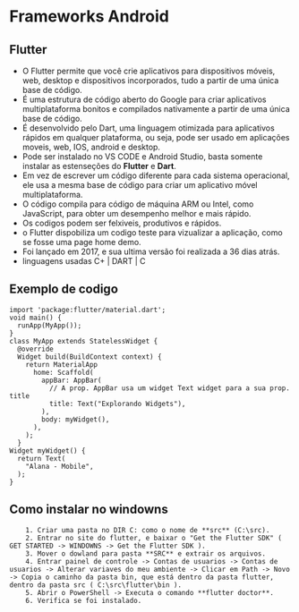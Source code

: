 # Frameworks Android

## **Flutter**

 * O Flutter permite que você crie aplicativos para dispositivos móveis, web, desktop e dispositivos incorporados, tudo a partir de uma única base de código.
 * É uma estrutura de código aberto do Google para criar aplicativos multiplataforma bonitos e compilados nativamente a partir de uma única base de código.
 * É desenvolvido pelo Dart, uma linguagem otimizada para aplicativos rápidos em qualquer plataforma, ou seja, pode ser usado em aplicações moveis, web, IOS, android e desktop.
 * Pode ser instalado no VS CODE e Android Studio, basta somente instalar as estenseções do **Flutter** e **Dart**.
 * Em vez de escrever um código diferente para cada sistema operacional, ele usa a mesma base de código para criar um aplicativo móvel multiplataforma.
 * O código compila para código de máquina ARM ou Intel, como JavaScript, para obter um desempenho melhor e mais rápido.
 * Os codigos podem ser felxiveis, produtivos e rápidos.
 * o Flutter dispobiliza um codigo teste para vizualizar a aplicação, como se fosse uma page home demo.
 * Foi lançado em 2017, e sua ultima versão foi realizada a 36 dias atrás.
 * linguagens usadas C+ | DART | C
 

## Exemplo de codigo

    import 'package:flutter/material.dart';
    void main() {
      runApp(MyApp());
    }
    class MyApp extends StatelessWidget { 
      @override
      Widget build(BuildContext context) {
        return MaterialApp
          home: Scaffold(
            appBar: AppBar(
              // A prop. AppBar usa um widget Text widget para a sua prop. title
              title: Text("Explorando Widgets"),
            ),
            body: myWidget(),
          ),
        );
      }
    Widget myWidget() {
      return Text(
        "Alana - Mobile",
      );
    }
    
 ## Como instalar no windowns
 
        1. Criar uma pasta no DIR C: como o nome de **src** (C:\src).
        2. Entrar no site do flutter, e baixar o "Get the Flutter SDK" ( GET STARTED -> WINDOWNS -> Get the Flutter SDK ).
        3. Mover o dowland para pasta **SRC** e extrair os arquivos.
        4. Entrar painel de controle -> Contas de usuarios -> Contas de usuarios -> Alterar variaves do meu ambiente -> Clicar em Path -> Novo -> Copia o caminho da pasta bin, que está dentro da pasta flutter, dentro da pasta src ( C:\src\flutter\bin ).
        5. Abrir o PowerShell -> Executa o comando **flutter doctor**.
        6. Verifica se foi instalado.
 
